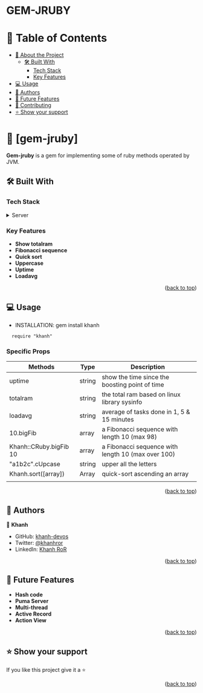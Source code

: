 # GEM-JRUBY

# 📗 Table of Contents

- [📖 About the Project](#about-project)
  - [🛠 Built With](#built-with)
    - [Tech Stack](#tech-stack)
    - [Key Features](#key-features)
- [💻 Usage ](#usage)
- [👥 Authors ](#-authors-)
- [🔭 Future Features ](#-future-features-)
- [🤝 Contributing ](#-contributing-)
- [⭐️ Show your support ](#️-show-your-support-)
<!-- - [🙏 Acknowledgments ](#-acknowledgments-) -->
<!-- - [📝 License ](#-license-) -->

# 📖 [gem-jruby] <a name="about-project"></a>

**Gem-jruby** is a gem for implementing some of ruby methods operated by JVM.

## 🛠 Built With <a name="built-with"></a>

### Tech Stack <a name="tech-stack"></a>

<details>
  <summary>Server</summary>
  <ul>
    <li><a href="#">Ruby</a></li>
    <li><a href="#">JRuby</a></li>
    <li><a href="#">Java</a></li>
  </ul>
</details>

<!-- Features -->

### Key Features <a name="key-features"></a>

- **Show totalram**
- **Fibonacci sequence**
- **Quick sort**
- **Uppercase**
- **Uptime**
- **Loadavg**

<p align="right">(<a href="#readme-top">back to top</a>)</p>

<!-- GETTING STARTED -->

## 💻 Usage <a name="usage"></a>

- INSTALLATION: gem install khanh

```
  require "khanh"
```

### Specific Props
| Methods     | Type    |           Description                        |
|-------------|---------|----------------------------------------------|
| uptime      | string  | show the time since the boosting point of time |
| totalram    | string  | the total ram based on linux library sysinfo  |
| loadavg     | string  | average of tasks done in 1, 5 & 15 minutes     |
| 10.bigFib   | array | a Fibonacci sequence with length 10 (max 98)  |
| Khanh::CRuby.bigFib 10   | array | a Fibonacci sequence with length 10 (max over 100)    |
| "a1b2c".cUpcase | string | upper all the letters                      |
| Khanh.sort([array]) | Array | quick-sort ascending an array       |
|             |         |                                               |

<p align="right">(<a href="#readme-top">back to top</a>)</p>

<!-- AUTHORS -->

## 👥 Authors <a name="authors"></a>

👤 **Khanh**

- GitHub: [khanh-devos](https://github.com/khanh-devos)
- Twitter: [@khanhror](https://twitter.com/home?lang=en)
- LinkedIn: [Khanh RoR](https://www.linkedin.com/in/khanh-dom/)

<p align="right">(<a href="#readme-top">back to top</a>)</p>

<!-- FUTURE FEATURES -->

## 🔭 Future Features <a name="future-features"></a>

- **Hash code**
- **Puma Server**
- **Multi-thread**
- **Active Record**
- **Action View**

<p align="right">(<a href="#readme-top">back to top</a>)</p>

<!-- CONTRIBUTING -->

<!-- ## 🤝 Contributing <a name="contributing"></a>

Contributions, issues, and feature requests are welcome!

Feel free to check the [issues page](https://github.com/khanh-devos/react-reflection/issues).

<p align="right">(<a href="#readme-top">back to top</a>)</p> -->

<!-- SUPPORT -->

## ⭐️ Show your support <a name="support"></a>

If you like this project give it a ⭐️

<p align="right">(<a href="#readme-top">back to top</a>)</p>

<!-- ACKNOWLEDGEMENTS -->
<!-- 
## 🙏 Acknowledgments <a name="acknowledgements"></a>

I would like to thank all contributors.

<p align="right">(<a href="#readme-top">back to top</a>)</p> -->

<!-- LICENSE -->

<!-- ## 📝 License <a name="license"></a>

This project is [MIT](./MIT.md) licensed.

<p align="right">(<a href="#readme-top">back to top</a>)</p>

<a name="readme-top"></a> -->
